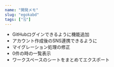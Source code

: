 ```yaml
---
name: "開発メモ"
slug: "egokabd"
tags: ["🗒"]
---
```


- GitHubログインできるように機能追加
- アカウント作成後のSNS連携できるように
- マイグレーション処理の修正
- 0件の時の一覧表示
- ワークスペースのシートをまとめてエクスポート